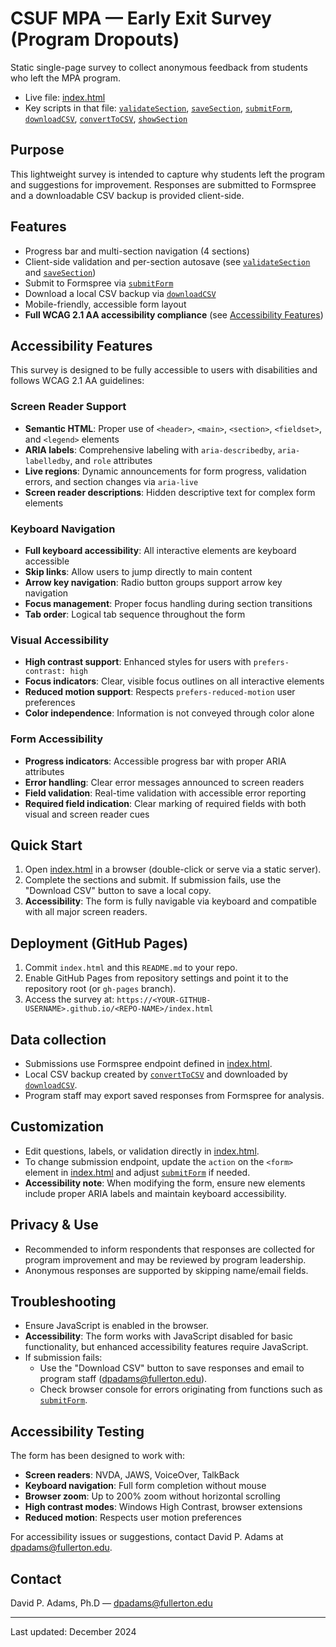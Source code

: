 # CSUF MPA — Early Exit Survey (Program Dropouts)

Static single-page survey to collect anonymous feedback from students who left the MPA program.

- Live file: [index.html](index.html)  
- Key scripts in that file: [`validateSection`](index.html), [`saveSection`](index.html), [`submitForm`](index.html), [`downloadCSV`](index.html), [`convertToCSV`](index.html), [`showSection`](index.html)

## Purpose

This lightweight survey is intended to capture why students left the program and suggestions for improvement. Responses are submitted to Formspree and a downloadable CSV backup is provided client-side.

## Features

- Progress bar and multi-section navigation (4 sections)
- Client-side validation and per-section autosave (see [`validateSection`](index.html) and [`saveSection`](index.html))
- Submit to Formspree via [`submitForm`](index.html)
- Download a local CSV backup via [`downloadCSV`](index.html)
- Mobile-friendly, accessible form layout
- **Full WCAG 2.1 AA accessibility compliance** (see [Accessibility Features](#accessibility-features))

## Accessibility Features

This survey is designed to be fully accessible to users with disabilities and follows WCAG 2.1 AA guidelines:

### Screen Reader Support

- **Semantic HTML**: Proper use of `<header>`, `<main>`, `<section>`, `<fieldset>`, and `<legend>` elements
- **ARIA labels**: Comprehensive labeling with `aria-describedby`, `aria-labelledby`, and `role` attributes
- **Live regions**: Dynamic announcements for form progress, validation errors, and section changes via `aria-live`
- **Screen reader descriptions**: Hidden descriptive text for complex form elements

### Keyboard Navigation

- **Full keyboard accessibility**: All interactive elements are keyboard accessible
- **Skip links**: Allow users to jump directly to main content
- **Arrow key navigation**: Radio button groups support arrow key navigation
- **Focus management**: Proper focus handling during section transitions
- **Tab order**: Logical tab sequence throughout the form

### Visual Accessibility

- **High contrast support**: Enhanced styles for users with `prefers-contrast: high`
- **Focus indicators**: Clear, visible focus outlines on all interactive elements
- **Reduced motion support**: Respects `prefers-reduced-motion` user preferences
- **Color independence**: Information is not conveyed through color alone

### Form Accessibility

- **Progress indicators**: Accessible progress bar with proper ARIA attributes
- **Error handling**: Clear error messages announced to screen readers
- **Field validation**: Real-time validation with accessible error reporting
- **Required field indication**: Clear marking of required fields with both visual and screen reader cues

## Quick Start

1. Open [index.html](index.html) in a browser (double-click or serve via a static server).
2. Complete the sections and submit. If submission fails, use the "Download CSV" button to save a local copy.
3. **Accessibility**: The form is fully navigable via keyboard and compatible with all major screen readers.

## Deployment (GitHub Pages)

1. Commit `index.html` and this `README.md` to your repo.
2. Enable GitHub Pages from repository settings and point it to the repository root (or `gh-pages` branch).
3. Access the survey at: `https://<YOUR-GITHUB-USERNAME>.github.io/<REPO-NAME>/index.html`

## Data collection

- Submissions use Formspree endpoint defined in [index.html](index.html).
- Local CSV backup created by [`convertToCSV`](index.html) and downloaded by [`downloadCSV`](index.html).
- Program staff may export saved responses from Formspree for analysis.

## Customization

- Edit questions, labels, or validation directly in [index.html](index.html).
- To change submission endpoint, update the `action` on the `<form>` element in [index.html](index.html) and adjust [`submitForm`](index.html) if needed.
- **Accessibility note**: When modifying the form, ensure new elements include proper ARIA labels and maintain keyboard accessibility.

## Privacy & Use

- Recommended to inform respondents that responses are collected for program improvement and may be reviewed by program leadership.
- Anonymous responses are supported by skipping name/email fields.

## Troubleshooting

- Ensure JavaScript is enabled in the browser.
- **Accessibility**: The form works with JavaScript disabled for basic functionality, but enhanced accessibility features require JavaScript.
- If submission fails:
  - Use the "Download CSV" button to save responses and email to program staff (<dpadams@fullerton.edu>).
  - Check browser console for errors originating from functions such as [`submitForm`](index.html).

## Accessibility Testing

The form has been designed to work with:

- **Screen readers**: NVDA, JAWS, VoiceOver, TalkBack
- **Keyboard navigation**: Full form completion without mouse
- **Browser zoom**: Up to 200% zoom without horizontal scrolling
- **High contrast modes**: Windows High Contrast, browser extensions
- **Reduced motion**: Respects user motion preferences

For accessibility issues or suggestions, contact David P. Adams at <dpadams@fullerton.edu>.

## Contact

David P. Adams, Ph.D — <dpadams@fullerton.edu>

---

Last updated: December 2024
